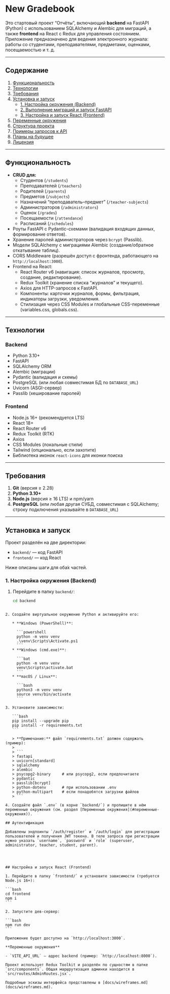 # New Gradebook

Это стартовый проект “Отчёты”, включающий **backend** на FastAPI (Python) с использованием SQLAlchemy и Alembic для миграций, а также **frontend** на React с Redux для управления состоянием. Приложение предназначено для ведения электронного журнала: работы со студентами, преподавателями, предметами, оценками, посещаемостью и т. д.

---

## Содержание

1. [Функциональность](#функциональность)  
2. [Технологии](#технологии)  
3. [Требования](#требования)  
4. [Установка и запуск](#установка-и-запуск)  
   - [1. Настройка окружения (Backend)](#1-настройка-окружения-backend)  
   - [2. Выполнение миграций и запуск FastAPI](#2-выполнение-миграций-и-запуск-fastapi)  
   - [3. Настройка и запуск React (Frontend)](#3-настройка-и-запуск-react-frontend)  
5. [Переменные окружения](#переменные-окружения)  
6. [Структура проекта](#структура-проекта)  
7. [Примеры запросов к API](#примеры-запросов-к-api)  
8. [Планы на будущее](#планы-на-будущее)  
9. [Лицензия](#лицензия)

---

## Функциональность

- **CRUD для:**
  - Студентов (`/students`)
  - Преподавателей (`/teachers`)
  - Родителей (`/parents`)
  - Предметов (`/subjects`)
  - Назначений “преподаватель–предмет” (`/teacher-subjects`)
  - Администраторов (`/administrators`)
  - Оценок (`/grades`)
  - Посещаемости (`/attendance`)
  - Расписаний (`/schedules`)
- Роуты FastAPI с Pydantic-схемами (валидация входящих данных, формирование ответов).
- Хранение паролей администраторов через `bcrypt` (Passlib).
- Модели SQLAlchemy с миграциями Alembic (создание/обратное откатывание таблиц).
- CORS Middleware (разрешён доступ с фронтенда, работающего на `http://localhost:3000`).
- Frontend на React:
  - React Router v6 (навигация: список журналов, просмотр, создание, редактирование).
  - Redux Toolkit (хранение списка “журналов” и текущего).
  - Axios для HTTP-запросов к FastAPI.
  - Компоненты: карточки журналов, формы, фильтрация, индикаторы загрузки, уведомления.
  - Стилизация через CSS Modules и глобальные CSS-переменные (variables.css, globals.css).

---

## Технологии

### Backend

- Python 3.10+  
- FastAPI  
- SQLAlchemy ORM  
- Alembic (миграции)  
- Pydantic (валидация и схемы)  
- PostgreSQL (или любая совместимая БД по `DATABASE_URL`)  
- Uvicorn (ASGI-сервер)  
- Passlib (хеширование паролей)

### Frontend

- Node.js 16+ (рекомендуется LTS)  
- React 18+  
- React Router v6  
- Redux Toolkit (RTK)  
- Axios  
- CSS Modules (локальные стили)  
- Tailwind (опционально, если захотите)  
- Библиотека иконок `react-icons` для иконки поиска

---

## Требования

1. **Git** (версия ≥ 2.28)  
2. **Python 3.10+**  
3. **Node.js** (версия ≥ 16 LTS) и npm/yarn  
4. **PostgreSQL** (или любая другая СУБД, совместимая с SQLAlchemy; строку подключения указывайте в `DATABASE_URL`)  

---

## Установка и запуск

Проект разделён на две директории:  
- `backend/` — код FastAPI  
- `frontend/` — код React 

Ниже описаны шаги для оба́х частей.

### 1. Настройка окружения (Backend)

1. Перейдите в папку `backend/`:
   ```bash
   cd backend
````

2. Создайте виртуальное окружение Python и активируйте его:

   * **Windows (PowerShell)**:

     ```powershell
     python -m venv venv
     .\venv\Scripts\Activate.ps1
     ```
   * **Windows (cmd.exe)**:

     ```bat
     python -m venv venv
     venv\Scripts\activate.bat
     ```
   * **macOS / Linux**:

     ```bash
     python3 -m venv venv
     source venv/bin/activate
     ```

3. Установите зависимости:

   ```bash
   pip install --upgrade pip
   pip install -r requirements.txt
   ```

   > **Примечание:** файл `requirements.txt` должен содержать (пример):
   >
   > ```
   > fastapi
   > uvicorn[standard]
   > sqlalchemy
   > alembic
   > psycopg2-binary     # или psycopg2, если предпочитаете
   > pydantic
   > passlib[bcrypt]
   > python-dotenv       # при использовании .env
   > python-multipart    # если понадобятся загрузки файлов
   > ```

4. Создайте файл `.env` (в корне `backend/`) и пропишите в нём переменные окружения (см. раздел [Переменные окружения](#переменные-окружения)).

## Аутентификация

Добавлены эндпоинты `/auth/register` и `/auth/login` для регистрации пользователей и получения JWT токена. В теле запроса при регистрации нужно указать `username`, `password` и `role` (superuser, administrator, teacher, student, parent).




## Настройка и запуск React (Frontend)

1. Перейдите в папку `frontend/` и установите зависимости (требуется Node.js 16+):

```bash
cd frontend
npm i
```

2. Запустите дев‑сервер:

```bash
npm run dev
```

Приложение будет доступно на `http://localhost:3000`.

**Переменные окружения**

- `VITE_API_URL` – адрес backend (пример: `http://localhost:8000`).

Проект использует Redux Toolkit и разделён по сущностям в папке `src/components`. Общая маршрутизация админки находится в `src/routes/AdminRoutes.jsx`.

Подробные эскизы интерфейса представлены в [docs/wireframes.md](docs/wireframes.md).
